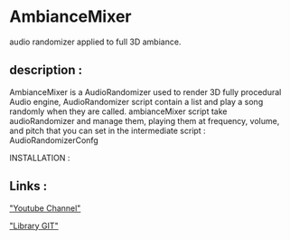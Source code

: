 # AmbianceMixer
audio randomizer applied to full 3D ambiance.

## description :

AmbianceMixer is a AudioRandomizer used to render 3D fully procedural Audio engine, AudioRandomizer script contain a list and play a song randomly when they are called.
ambianceMixer script take audioRandomizer and manage them, playing them at frequency, volume, and pitch that you can set in the intermediate script : AudioRandomizerConfg


INSTALLATION : 



## Links :
["Youtube Channel"](https://www.youtube.com/channel/UC-_DDdI316_BYs7HlO260OA)

["Library GIT"](https://github.com/Light974-M/UnityPersonalDataBank)